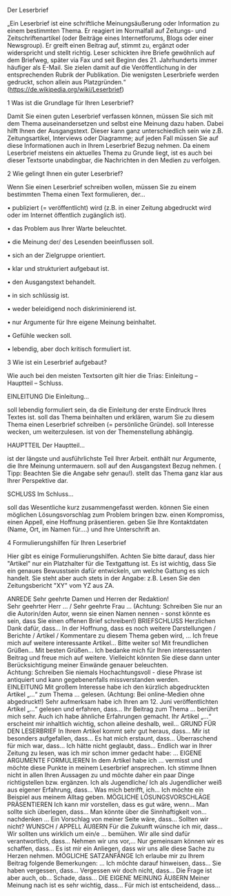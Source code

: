 Der Leserbrief 
  
„Ein Leserbrief ist eine schriftliche Meinungsäußerung oder Information zu einem bestimmten Thema. Er reagiert im Normalfall auf Zeitungs- und Zeitschriftenartikel (oder Beiträge eines Internetforums, Blogs oder einer Newsgroup). Er greift einen Beitrag auf, stimmt zu, ergänzt oder widerspricht und stellt richtig. Leser schickten ihre Briefe gewöhnlich auf dem Briefweg, später via Fax und seit Beginn des 21. Jahrhunderts immer häufiger als E-Mail. Sie zielen damit auf die Veröffentlichung in der entsprechenden Rubrik der Publikation. Die wenigsten Leserbriefe werden gedruckt, schon allein aus Platzgründen.“ (https://de.wikipedia.org/wiki/Leserbrief) 
  
   
1 Was ist die Grundlage für Ihren Leserbrief? 
  
Damit Sie einen guten Leserbrief verfassen können, müssen Sie sich mit dem Thema auseinandersetzen und selbst eine Meinung dazu haben. Dabei hilft Ihnen der Ausgangstext. Dieser kann ganz unterschiedlich sein wie z.B. Zeitungsartikel, Interviews oder Diagramme; auf jeden Fall müssen Sie auf diese Informationen auch in Ihrem Leserbrief Bezug nehmen. Da einem Leserbrief meistens ein aktuelles Thema zu Grunde liegt, ist es auch bei dieser Textsorte unabdingbar, die Nachrichten in den Medien zu verfolgen.  
  
  
2 Wie gelingt Ihnen ein guter Leserbrief? 
  
  
Wenn Sie einen Leserbrief schreiben wollen, müssen Sie zu einem bestimmten Thema einen Text formulieren, der… 
  
•       publiziert (= veröffentlicht) wird (z.B. in einer Zeitung abgedruckt wird oder im Internet öffentlich zugänglich ist). 

•       das Problem aus Ihrer Warte beleuchtet. 

•       die Meinung der/ des Lesenden beeinflussen soll. 

•       sich an der Zielgruppe orientiert.  

•       klar und strukturiert aufgebaut ist. 

•       den Ausgangstext behandelt. 

•       in sich schlüssig ist. 

•       weder beleidigend noch diskriminierend ist. 

•     nur Argumente für Ihre eigene Meinung beinhaltet. 

•       Gefühle wecken soll. 

•       lebendig, aber doch kritisch formuliert ist. 


  
3 Wie ist ein Leserbrief aufgebaut? 
  
Wie auch bei den meisten Textsorten gilt hier die Trias: Einleitung – Hauptteil – Schluss. 
  
EINLEITUNG 
 Die Einleitung… 


 


soll lebendig formuliert sein, da die Einleitung der erste Eindruck Ihres Textes ist. 
soll das Thema beinhalten und erklären, warum Sie zu diesem Thema einen Leserbrief schreiben (= persönliche Gründe). 
soll Interesse wecken, um weiterzulesen. 
ist von der Themenstellung abhängig. 
  
 
HAUPTTEIL 
 Der Hauptteil… 
  
ist der längste und ausführlichste Teil Ihrer Arbeit. 
enthält nur Argumente, die Ihre Meinung untermauern. 
soll auf den Ausgangstext Bezug nehmen. ( Tipp: Beachten Sie die Angabe sehr genau!). 
stellt das Thema ganz klar aus Ihrer Perspektive dar. 
  
 
SCHLUSS 
 Im Schluss… 
  
soll das Wesentliche kurz zusammengefasst werden. 
können Sie einen möglichen Lösungsvorschlag zum Problem bringen bzw. einen Kompromiss, einen Appell, eine Hoffnung präsentieren. 
geben Sie Ihre Kontaktdaten (Name, Ort, im Namen für….) und Ihre Unterschrift an. 
  
 


  
4 Formulierungshilfen für Ihren Leserbrief 
  
Hier gibt es einige Formulierungshilfen. Achten Sie bitte darauf, dass hier "Artikel" nur ein Platzhalter für die Textgattung ist. Es ist wichtig, dass Sie ein genaues Bewusstsein dafür entwickeln, um welche Gattung es sich handelt. Sie steht aber auch stets in der Angabe: z.B. Lesen Sie den Zeitungsbericht "XY" vom YZ aus ZA.  
  
ANREDE 
      Sehr geehrte Damen und Herren der Redaktion!  
      Sehr geehrter Herr … / Sehr geehrte Frau … (Achtung: Schreiben Sie nur an die Autorin/den Autor, wenn sie einen Namen nennen -          sonst könnte es sein, dass Sie einen offenen Brief schreiben!) 
BRIEFSCHLUSS 
      Herzlichen Dank dafür, dass… 
      In der Hoffnung, dass es noch weitere Darstellungen / Berichte / Artikel / Kommentare zu diesem Thema geben wird, … 
      Ich freue mich auf weitere interessante Artikel… 
      Bitte weiter so! 
      Mit freundlichen Grüßen… 
      Mit besten Grüßen… 
   Ich bedanke mich für Ihren interessanten Beitrag und freue mich auf weitere. Vielleicht könnten Sie diese dann unter Berücksichtigung            meiner Einwände genauer beleuchten.  
   Achtung: Schreiben Sie niemals Hochachtungsvoll - diese Phrase ist antiquiert und kann gegebenenfalls missverstanden werden.  
EINLEITUNG 
      Mit großem Interesse habe ich den kürzlich abgedruckten Artikel „…“ zum Thema … gelesen. (Achtung: Bei online-Medien ohne                abgedruckt!) 
      Sehr aufmerksam habe ich Ihren am 12. Juni veröffentlichten Artikel „…“ gelesen und erfahren, dass… 
      Ihr Beitrag zum Thema … berührt mich sehr. Auch ich habe ähnliche Erfahrungen gemacht. 
      Ihr Artikel „…“ erscheint mir inhaltlich wichtig, schon alleine deshalb, weil… 
GRUND FÜR DEN LESERBRIEF 
      In Ihrem Artikel kommt sehr gut heraus, dass… 
      Mir ist besonders aufgefallen, dass… 
      Es hat mich erstaunt, dass… 
      Überraschend für mich war, dass… 
      Ich hätte nicht geglaubt, dass… 
      Endlich war in Ihrer Zeitung zu lesen, was ich mir schon immer gedacht habe: … 
EIGENE ARGUMENTE FORMULIEREN 
      In dem Artikel habe ich … vermisst und möchte diese Punkte in meinem Leserbrief ansprechen. 
      Ich stimme Ihnen nicht in allen Ihren Aussagen zu und möchte daher ein paar Dinge richtigstellen bzw. ergänzen. 
      Ich als Jugendliche/ Ich als Jugendlicher weiß aus eigener Erfahrung, dass… 
      Was mich betrifft, ich… 
      Ich möchte ein Beispiel aus meinem Alltag geben. 
MÖGLICHE LÖSUNGSVORSCHLÄGE PRÄSENTIEREN 
      Ich kann mir vorstellen, dass es gut wäre, wenn… 
      Man sollte sich überlegen, dass… 
      Man könnte über die Sinnhaftigkeit von… nachdenken … 
      Ein Vorschlag von meiner Seite wäre, dass… 
      Sollten wir nicht? 
WUNSCH / APPELL ÄUßERN 
      Für die Zukunft wünsche ich mir, dass… 
      Wir sollten uns wirklich um ein/e … bemühen. 
      Wir alle sind dafür verantwortlich, dass… 
      Nehmen wir uns vor,… 
      Nur gemeinsam können wir es schaffen, dass… 
      Es ist mir ein Anliegen, dass wir uns alle diese Sache zu Herzen nehmen. 
MÖGLICHE SATZANFÄNGE 
      Ich erlaube mir zu Ihrem Beitrag folgende Bemerkungen: … 
      Ich möchte darauf hinweisen, dass… 
      Sie haben vergessen, dass… 
      Vergessen wir doch nicht, dass… 
      Die Frage ist aber auch, ob… 
      Schade, dass… 
DIE EIGENE MEINUNG ÄUßERN 
      Meiner Meinung nach ist es sehr wichtig, dass… 
      Für mich ist entscheidend, dass… 
 


